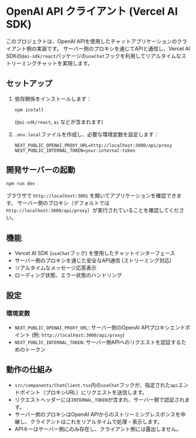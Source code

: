 # OpenAI API クライアント (Vercel AI SDK)

このプロジェクトは、OpenAI APIを使用したチャットアプリケーションのクライアント側の実装です。
サーバー側のプロキシを通じてAPIと通信し、Vercel AI SDKの`@ai-sdk/react`パッケージの`useChat`フックを利用してリアルタイムなストリーミングチャットを実現します。

## セットアップ

1. 依存関係をインストールします：
   ```bash
   npm install
   ```
   (`@ai-sdk/react`, `ai` などが含まれます)

2. `.env.local`ファイルを作成し、必要な環境変数を設定します：
   ```
   NEXT_PUBLIC_OPENAI_PROXY_URL=http://localhost:3000/api/proxy
   NEXT_PUBLIC_INTERNAL_TOKEN=your-internal-token
   ```

## 開発サーバーの起動

```bash
npm run dev
```

ブラウザで `http://localhost:3001` を開いてアプリケーションを確認できます。
サーバー側のプロキシ（デフォルトでは`http://localhost:3000/api/proxy`）が実行されていることを確認してください。

## 機能

- Vercel AI SDK (`useChat`フック) を使用したチャットインターフェース
- サーバー側のプロキシを通じた安全なAPI通信 (ストリーミング対応)
- リアルタイムなメッセージ応答表示
- ローディング状態、エラー状態のハンドリング

## 設定

### 環境変数

- `NEXT_PUBLIC_OPENAI_PROXY_URL`: サーバー側のOpenAI APIプロキシエンドポイント (例: `http://localhost:3000/api/proxy`)
- `NEXT_PUBLIC_INTERNAL_TOKEN`: サーバー側APIへのリクエストを認証するためのトークン

## 動作の仕組み

- `src/components/ChatClient.tsx`内の`useChat`フックが、指定された`api`エンドポイント（プロキシURL）にリクエストを送信します。
- リクエストヘッダーには`INTERNAL_TOKEN`が含まれ、サーバー側で認証されます。
- サーバー側のプロキシはOpenAI APIからのストリーミングレスポンスを中継し、クライアントはこれをリアルタイムで処理・表示します。
- APIキーはサーバー側にのみ存在し、クライアント側には露出しません。 